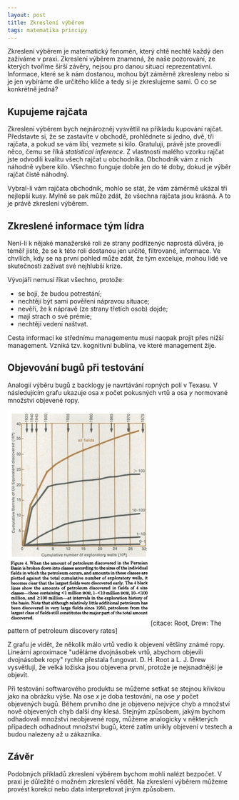 ```yaml
---
layout: post
title: Zkreslení výběrem
tags: matematika principy
---
```


Zkreslení výběrem je matematický fenomén, který chtě nechtě každý den zažíváme v praxi.
Zkreslení výběrem znamená, že naše pozorování, ze kterých tvoříme širší závěry,
nejsou pro danou situaci reprezentativní. Informace, které se k nám dostanou, mohou
být záměrně zkresleny nebo si je jen vybíráme dle určitého klíče a tedy si je zkreslujeme sami.
O co se konkrétně jedná?

## Kupujeme rajčata

Zkreslení výběrem bych nejnározněj vysvětlil na příkladu kupování rajčat.
Představte si, že se zastavíte v obchodě, prohlédnete si jedno, dvě, tři rajčata,
a pokud se vám líbí, vezmete si kilo. Gratuluji, právě jste provedli něco, čemu se říká
*statistical inference*. Z vlastností malého vzorku rajčat jste odvodili kvalitu všech rajčat
u obchodníka. Obchodník vám z nich náhodně vybere kilo.
Všechno funguje dobře jen do té doby, dokud je výběr rajčat čistě náhodný.

Vybral-li vám rajčata obchodník, mohlo se stát, že vám záměrmě ukázal tři nejlepší kusy.
Mylně se pak může zdát, že všechna rajčata jsou krásná. A to je právě zkreslení výběrem.

## Zkreslené informace tým lídra

Není-li k nějaké manažerské roli ze strany podřízenýc naprostá důvěra, je téměř jisté,
že se k této roli dostanou jen určité, filtrované, informace.
Ve chvílích, kdy se na první pohled může zdát, že tým exceluje, mohou lidé ve skutečnosti
zažívat své nejhlubší krize.

Vývojáři nemusí říkat všechno, protože:

- se bojí, že budou potrestání;
- nechtějí být sami pověřeni nápravou situace;
- nevěří, že k nápravě (ze strany třetích osob) dojde;
- mají strach o své prémie;
- nechtějí vedení naštvat.

Cesta informací ke střednímu managementu musí naopak projít přes nižší management.
Vzniká tzv. kognitivní bublina, ve které management žije.

## Objevování bugů při testování

Analogií výběru bugů z backlogy je navrtávání ropných polí v Texasu.
V následujícím grafu ukazuje osa *x* počet pokusných vrtů a osa *y* normované množství objevené ropy.

![Ropná pole](/assets/plot-discovery-rate.png)
[citace: Root, Drew: The pattern of petroleum discovery rates]

Z grafu je vidět, že několik málo vrtů vedlo k objevení většiny známé ropy. Lineární aproximace
"uděláme dvojnásobek vrtů, abychom objevili dvojnásobek ropy" rychle přestala fungovat.
D. H. Root a L. J. Drew vysvětlují, že velká ložiska jsou objevena první, protože je nejsnadnější je objevit.

Při testování softwarového produktu se můžeme setkat se stejnou křivkou jako na obrázku výše.
Na ose *x* je doba testování, na ose *y* počet objevených bugů.
Během prvního dne je objeveno nejvýce chyb a množství nově objevených chyb další dny klesá.
Stejným způsobem, jakým bychom odhadovali množství neobjevené ropy, můžeme analogicky v některých případech
odhadnout množství bugů, které zatím unikly objevení v testech a budou nalezeny až u zákazníka.

## Závěr

Podobných příkladů zkreslení výběrem bychom mohli nalézt bezpočet. V praxi je důležité o možném
zkreslení vědět. Na zkreslení výběrem můžeme provést korekci nebo data interpretovat jiným způsobem.
